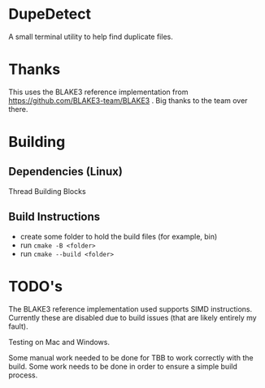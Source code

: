 DupeDetect
==========

A small terminal utility to help find duplicate files.

Thanks
======

This uses the BLAKE3 reference implementation from https://github.com/BLAKE3-team/BLAKE3 .
Big thanks to the team over there.

Building
========

Dependencies (Linux)
--------------------
Thread Building Blocks

Build Instructions
------------------
- create some folder to hold the build files (for example, bin)
- run  `cmake -B <folder>`
- run `cmake --build <folder>`

TODO's
======

The BLAKE3 reference implementation used supports SIMD instructions.
Currently these are disabled due to build issues (that are likely entirely my fault).

Testing on Mac and Windows.

Some manual work needed to be done for TBB to work correctly with the build. Some work
needs to be done in order to ensure a simple build process.